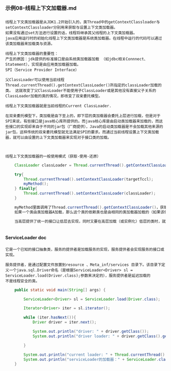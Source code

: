 ### 示例08-线程上下文加载器.md
### 
    线程上下文类加载器是从JDK1.2开始引入的，类Thread中的getContextClassloader与setContextClassloader分别用来获取与设置上下文类加载器。
    如果没有通过set方法进行设置的话，线程将继承其父线程的上下文类加载器。
    java应用运行时的初始化线程上下文类加载器是系统类加载器。在线程中运行的代码可以通过该类加载器来加载类与资源。

    线程上下文类加载器的重要性：
    产生的原因：jdk提供的标准接口是由系统类加载器加载 （如jdbc相关Connnect、Statement），实现是由应用类加载器加载。
    SPI（Service Provider Interface）

    父ClassLoader可以使用当前线程Thread.currentThread().getContextClassLoader()所指定的classLoader加载的类。 这就改变了父ClassLoader不能使用子ClassLoader或是其他没有直接父子关系的ClassLoader加载的类的情况，即改变了双亲委托模型。

    线程上下文类加载器就是当前线程的Current ClassLoader.

    在双亲委托模型下，类加载是由下至上的，即下层的类加载器会委托上层进行加载，但是对于SPI来说，有些接口是java核心库所提供的。而java核心库是由启动类加载器来加载的，而这些接口的实现却来自于不同的jar包（厂商提供），Java的启动类加载器是不会加载其他来源的jar包，这样传统的双亲委托模型就无法满足SPI的要求。而通过当前线程设置上下文类加载器，就可以由设置的上下文类加载器来实现对于接口类的加载。



    线程上下文类加载器的一般使用模式（获取-使用-还原）
```java
    ClassLoader classLoader = Thread.currentThread().getContextClassLoader();

    try{
        Thread.currentThread().setContextClassLoader(targetTccl);
        myMethod();
    } finally{
        Thread.currentThread().setContextClassLoader(classLoader);
    }

    myMethod里面调用了Thread.currentThread().getContextClassLoader()，获取当前线程上下文类加载器做某些事情。
    如果一个类由类加载器A加载，那么这个类的依赖类也是由相同的类加载器加载的（如果该依赖类之前没有被加载过的话）ContextClassLoader的作用就是为了破坏Java的类加载委托机制。

    当高层提供了统一的接口让低层去实现，同时又要在高层加载（或实例化）低层的类时，就必须要通过线程上下文类加载器来帮助高层的ClassLoader找到并加载该类。
        
```


#### ServiceLoader doc
    它是一个已知的接口抽象类，服务的提供者是加载服务的实现，服务提供者会实现服务的接口或实现。

    服务提供者，是通过配置文件放置到resource 、Meta_inf/services 目录下。该目录下定义一个java.sql.Driver命名（是根据ServiceLoader<Driver> sl = ServiceLoader.load(Driver.class);参数来决定的），服务提供者是延迟加载的
    不是线程安全的类。
```java
    public static void main(String[] args) {

        ServiceLoader<Driver> sl = ServiceLoader.load(Driver.class);

        Iterator<Driver> iter = sl.iterator();

        while (iter.hasNext()){
            Driver driver = iter.next();

            System.out.println("driver: " + driver.getClass());
            System.out.println("driver loader: " + driver.getClass().getClassLoader());

        }

        System.out.println("current loader: " + Thread.currentThread().getContextClassLoader());
        System.out.println("serviceLoader的加载器：" + ServiceLoader.class.getClassLoader());
    }
```
